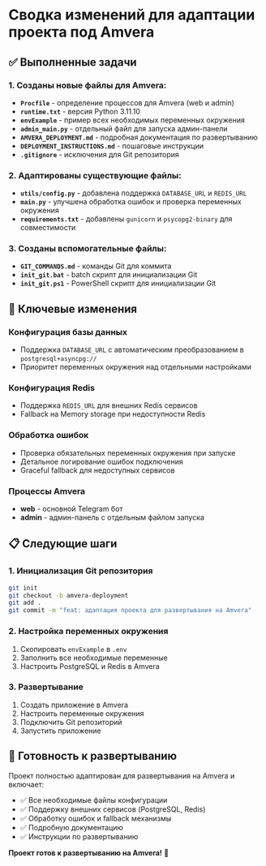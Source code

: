 # Сводка изменений для адаптации проекта под Amvera

## ✅ Выполненные задачи

### 1. Созданы новые файлы для Amvera:
- **`Procfile`** - определение процессов для Amvera (web и admin)
- **`runtime.txt`** - версия Python 3.11.10
- **`envExample`** - пример всех необходимых переменных окружения
- **`admin_main.py`** - отдельный файл для запуска админ-панели
- **`AMVERA_DEPLOYMENT.md`** - подробная документация по развертыванию
- **`DEPLOYMENT_INSTRUCTIONS.md`** - пошаговые инструкции
- **`.gitignore`** - исключения для Git репозитория

### 2. Адаптированы существующие файлы:
- **`utils/config.py`** - добавлена поддержка `DATABASE_URL` и `REDIS_URL`
- **`main.py`** - улучшена обработка ошибок и проверка переменных окружения
- **`requirements.txt`** - добавлены `gunicorn` и `psycopg2-binary` для совместимости

### 3. Созданы вспомогательные файлы:
- **`GIT_COMMANDS.md`** - команды Git для коммита
- **`init_git.bat`** - batch скрипт для инициализации Git
- **`init_git.ps1`** - PowerShell скрипт для инициализации Git

## 🔧 Ключевые изменения

### Конфигурация базы данных
- Поддержка `DATABASE_URL` с автоматическим преобразованием в `postgresql+asyncpg://`
- Приоритет переменных окружения над отдельными настройками

### Конфигурация Redis
- Поддержка `REDIS_URL` для внешних Redis сервисов
- Fallback на Memory storage при недоступности Redis

### Обработка ошибок
- Проверка обязательных переменных окружения при запуске
- Детальное логирование ошибок подключения
- Graceful fallback для недоступных сервисов

### Процессы Amvera
- **web** - основной Telegram бот
- **admin** - админ-панель с отдельным файлом запуска

## 📋 Следующие шаги

### 1. Инициализация Git репозитория
```bash
git init
git checkout -b amvera-deployment
git add .
git commit -m "feat: адаптация проекта для развертывания на Amvera"
```

### 2. Настройка переменных окружения
1. Скопировать `envExample` в `.env`
2. Заполнить все необходимые переменные
3. Настроить PostgreSQL и Redis в Amvera

### 3. Развертывание
1. Создать приложение в Amvera
2. Настроить переменные окружения
3. Подключить Git репозиторий
4. Запустить приложение

## 🚀 Готовность к развертыванию

Проект полностью адаптирован для развертывания на Amvera и включает:
- ✅ Все необходимые файлы конфигурации
- ✅ Поддержку внешних сервисов (PostgreSQL, Redis)
- ✅ Обработку ошибок и fallback механизмы
- ✅ Подробную документацию
- ✅ Инструкции по развертыванию

**Проект готов к развертыванию на Amvera!** 🎉
